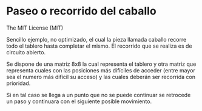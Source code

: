 # Paseo o recorrido del caballo
The MIT License (MIT)

Sencillo ejemplo, no optimizado, el cual la pieza llamada caballo recorre todo el tablero hasta completar el mismo. El recorrido que se realiza es de circuito abierto.

Se dispone de una matriz 8x8 la cual representa el tablero y otra matriz que representa cuales con las posiciones más difíciles de acceder (entre mayor sea el numero más difícil su acceso) y las cuales deberán ser recorrida con prioridad.

Si en tal caso se llega a un punto que no se puede continuar se retrocede un paso y continuara con el siguiente posible movimiento.
